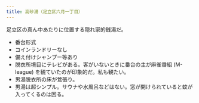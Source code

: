 ```yaml
---
title: 高砂湯（足立区六月一丁目）
---
```


足立区の真ん中あたりに位置する隠れ家的銭湯だ。

* 番台形式
* コインランドリーなし
* 備え付けシャンプー等あり
* 脱衣所境目にテレビがある。客がいないときに番台の主が麻雀番組 (M-league) を観ていたのが印象的だ。私も観たい。
* 男湯脱衣所の床が鶯張り。
* 男湯は超シンプル。サウナや水風呂などはない。窓が開けられていると蚊が入ってくるのは困る。

